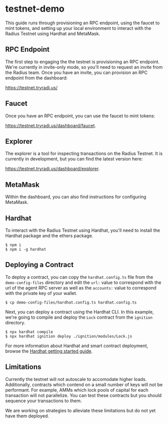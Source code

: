 # testnet-demo

This guide runs through provisioning an RPC endpoint, using the faucet to mint tokens, and setting up your local environment to interact with the Radius Testnet using Hardhat and MetaMask.  

## RPC Endpoint
The first step to engaging the the testnet is provisioning an RPC endpoint. We're currently in invite-only mode, so you'll need to request an invite from the Radius team. Once you have an invite, you can provision an RPC endpoint from the dashboard:

https://testnet.tryradi.us/

## Faucet

Once you have an RPC endpoint, you can use the faucet to mint tokens: 

https://testnet.tryradi.us/dashboard/faucet.

## Explorer

The explorer is a tool for inspecting transactions on the Radius Testnet. It is currently in development, but you can find the latest version here:

https://testnet.tryradi.us/dashboard/explorer.

## MetaMask

Within the dashboard, you can also find instructions for configuring MetaMask.

## Hardhat

To interact with the Radius Testnet using Hardhat, you'll need to install the Hardhat package and the ethers package.

```console
$ npm i
$ npm i -g hardhat
```

## Deploying a Contract

To deploy a contract, you can copy the `hardhat.config.ts` file from the `demo-config-files` directory and edit the `url:` value to correspond with the url of the agent RPC server as well as the `accounts:` value to correspond with the private key of your wallet.

```console
$ cp demo-config-files/hardhat.config.ts hardhat.config.ts
```

Next, you can deploy a contract using the Hardhat CLI. In this example, we're going to compile and deploy the `Lock` contract from the `ignition` directory.
```console
$ npx hardhat compile
$ npx hardhat ignition deploy ./ignition/modules/Lock.js
```

For more information about Hardhat and smart contract deployment,
browse the [Hardhat getting started guide](https://hardhat.org/hardhat-runner/docs/getting-started#quick-start).

## Limitations

Currently the testnet will not autoscale to accomodate higher loads. Additionally, contracts which contend on a small number of keys will not be performant. For example, AMMs which lock pools of capital for each transaction will not parallelize. You can test these contracts but you should sequence your transactions to them.

We are working on strategies to alleviate these limitations but do not yet have them deployed.
